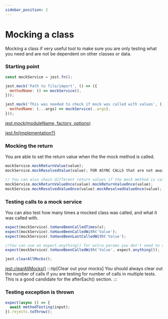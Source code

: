 ```yaml
---
sidebar_position: 2
---
```


# Mocking a class

Mocking a class if very useful tool to make sure you are only testing what you need and are not be dependent on other classes or data.

### Starting point

```js title="className.test.js"
const mockService = jest.fn();

jest.mock('Path to file/import', () => ({
  methodName: () => mockService(),
}));

jest.mock('This was needed to check if mock was called with values', () => ({
  methodName: (...args) => mockService(..args),
}));
```

[jest.mock(moduleName, factory, options)](https://jestjs.io/docs/jest-object#jestmockmodulename-factory-options)

[jest.fn(implementation?)](https://jestjs.io/docs/jest-object#jestfnimplementation)

### Mocking the return

You are able to set the return value when the the mock method is called.

```js title=''
mockService.mockReturnValue(value);
mockService.mockResolvedValue(value); FOR ASYNC CALLS that are not awaited

// You can also chain different return values if the mock method is called multiple times in the test
mockService.mockReturnValueOnce(value).mockReturnValueOnce(value);
mockService.mockResolvedValueOnce(value).mockResolvedValueOnce(value); FOR ASYNC CALLS that are not awaited
```

### Testing calls to a mock service

You can also test how many times a mocked class was called, and what it was called with.

```js title
expect(mockService).toHaveBeenCalledTimes(x);
expect(mockService).toHaveBeenCalledWith('Value');
expect(mockService).toHaveBeenLastCalledWith('Value');

//You can use an expect.anything() for extra params you don't need to validate
expect(mockService).toHaveBeenCalledWith('Value', expect.anything());

jest.clearAllMocks();
```

[jest.clearAllMocks()](https://jestjs.io/docs/jest-object#jestclearallmocks)
:::tip[Clear out your mocks]
You should always clear out the number of calls if you are testing for number of calls in multiple tests. This is a good candidate for the afterEach() section.
:::

### Testing exception is thrown

```js
expect(async () => {
  await methodTesting(input);
}).rejects.toThrow();
```
